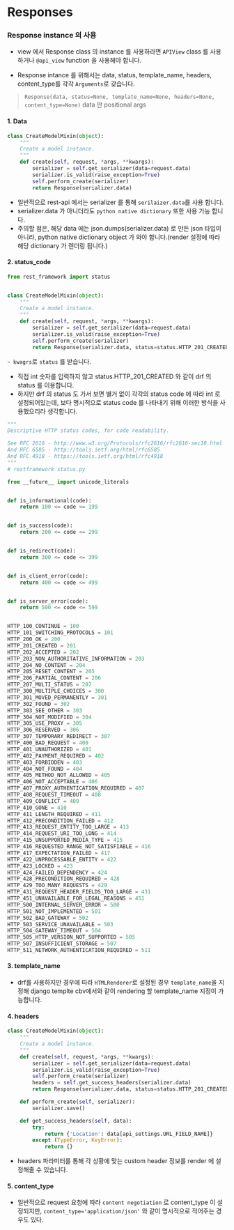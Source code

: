 # Responses
### Response instance 의 사용
- view 에서 Response class 의 instance 를 사용하라면 `APIView` class 를 사용하거나 `@api_view` function 을 사용해야 합니다.

- Response intance 를 위해서는 data, status, template_name, headers, content_type를 각각 `Arguments`로 갖습니다.
> `Response(data, status=None, template_name=None, headers=None, content_type=None)`
> data 만 positional args

#### 1. Data
```python
class CreateModelMixin(object):
    """
    Create a model instance.
    """
    def create(self, request, *args, **kwargs):
        serializer = self.get_serializer(data=request.data)
        serializer.is_valid(raise_exception=True)
        self.perform_create(serializer)
        return Response(serializer.data)
```
- 일반적으로 rest-api 에서는 serializer 를 통해 `serilaizer.data`를 사용 합니다.
- serializer.data 가 아니더라도 `python native dictionary` 또한 사용 가능 합니다.
- 주의할 점은, 해당 data 에는 json.dumps(serializer.data) 로 만든 json 타입이 아니라, python native dictionary object 가 와야 합니다.(render 설정에 따라 해당 dictionary 가 렌더링 됩니다.)

#### 2. status_code
```python
from rest_framework import status


class CreateModelMixin(object):
    """
    Create a model instance.
    """
    def create(self, request, *args, **kwargs):
        serializer = self.get_serializer(data=request.data)
        serializer.is_valid(raise_exception=True)
        self.perform_create(serializer)
        return Response(serializer.data, status=status.HTTP_201_CREATED)
```
-` kwagrs`로 `status` 를 받습니다.
-  직접 int 숫자를 입력하지 않고 status.HTTP_201_CREATED 와 같이 drf 의 status 를 이용합니다.
- 하지만 drf 의 status 도 가서 보면 별거 없이 각각의 status code 에 따라  int 로 설정되어있는데, 보다 명시적으로 status code 를 나타내기 위해 이러한 방식을 사용했으리라 생각합니다.
```python
"""
Descriptive HTTP status codes, for code readability.

See RFC 2616 - http://www.w3.org/Protocols/rfc2616/rfc2616-sec10.html
And RFC 6585 - http://tools.ietf.org/html/rfc6585
And RFC 4918 - https://tools.ietf.org/html/rfc4918
"""
# restframework status.py

from __future__ import unicode_literals


def is_informational(code):
    return 100 <= code <= 199


def is_success(code):
    return 200 <= code <= 299


def is_redirect(code):
    return 300 <= code <= 399


def is_client_error(code):
    return 400 <= code <= 499


def is_server_error(code):
    return 500 <= code <= 599


HTTP_100_CONTINUE = 100
HTTP_101_SWITCHING_PROTOCOLS = 101
HTTP_200_OK = 200
HTTP_201_CREATED = 201
HTTP_202_ACCEPTED = 202
HTTP_203_NON_AUTHORITATIVE_INFORMATION = 203
HTTP_204_NO_CONTENT = 204
HTTP_205_RESET_CONTENT = 205
HTTP_206_PARTIAL_CONTENT = 206
HTTP_207_MULTI_STATUS = 207
HTTP_300_MULTIPLE_CHOICES = 300
HTTP_301_MOVED_PERMANENTLY = 301
HTTP_302_FOUND = 302
HTTP_303_SEE_OTHER = 303
HTTP_304_NOT_MODIFIED = 304
HTTP_305_USE_PROXY = 305
HTTP_306_RESERVED = 306
HTTP_307_TEMPORARY_REDIRECT = 307
HTTP_400_BAD_REQUEST = 400
HTTP_401_UNAUTHORIZED = 401
HTTP_402_PAYMENT_REQUIRED = 402
HTTP_403_FORBIDDEN = 403
HTTP_404_NOT_FOUND = 404
HTTP_405_METHOD_NOT_ALLOWED = 405
HTTP_406_NOT_ACCEPTABLE = 406
HTTP_407_PROXY_AUTHENTICATION_REQUIRED = 407
HTTP_408_REQUEST_TIMEOUT = 408
HTTP_409_CONFLICT = 409
HTTP_410_GONE = 410
HTTP_411_LENGTH_REQUIRED = 411
HTTP_412_PRECONDITION_FAILED = 412
HTTP_413_REQUEST_ENTITY_TOO_LARGE = 413
HTTP_414_REQUEST_URI_TOO_LONG = 414
HTTP_415_UNSUPPORTED_MEDIA_TYPE = 415
HTTP_416_REQUESTED_RANGE_NOT_SATISFIABLE = 416
HTTP_417_EXPECTATION_FAILED = 417
HTTP_422_UNPROCESSABLE_ENTITY = 422
HTTP_423_LOCKED = 423
HTTP_424_FAILED_DEPENDENCY = 424
HTTP_428_PRECONDITION_REQUIRED = 428
HTTP_429_TOO_MANY_REQUESTS = 429
HTTP_431_REQUEST_HEADER_FIELDS_TOO_LARGE = 431
HTTP_451_UNAVAILABLE_FOR_LEGAL_REASONS = 451
HTTP_500_INTERNAL_SERVER_ERROR = 500
HTTP_501_NOT_IMPLEMENTED = 501
HTTP_502_BAD_GATEWAY = 502
HTTP_503_SERVICE_UNAVAILABLE = 503
HTTP_504_GATEWAY_TIMEOUT = 504
HTTP_505_HTTP_VERSION_NOT_SUPPORTED = 505
HTTP_507_INSUFFICIENT_STORAGE = 507
HTTP_511_NETWORK_AUTHENTICATION_REQUIRED = 511

```
#### 3. template_name
- drf를 사용하지만 경우에 따라 `HTMLRenderer`로 설정된 경우 `template_name`을 지정해 django templte cbv에서와 같이 rendering 할 template_name 지정이 가능합니다.

#### 4. headers

```python
class CreateModelMixin(object):
    """
    Create a model instance.
    """
    def create(self, request, *args, **kwargs):
        serializer = self.get_serializer(data=request.data)
        serializer.is_valid(raise_exception=True)
        self.perform_create(serializer)
        headers = self.get_success_headers(serializer.data)
        return Response(serializer.data, status=status.HTTP_201_CREATED, headers=headers)

    def perform_create(self, serializer):
        serializer.save()

    def get_success_headers(self, data):
        try:
            return {'Location': data[api_settings.URL_FIELD_NAME]}
        except (TypeError, KeyError):
            return {}

```
- headers 파라미터를 통해 각 상황에 맞는 custom header 정보를 render 에 설정해줄 수 있습니다.

#### 5. content_type
- 일반적으로 request 요청에 따라 `content negotiation` 로  content_type 이 설정되지만,  `content_type='application/json'` 와 같이 명시적으로 적어주는 경우도 있다.
